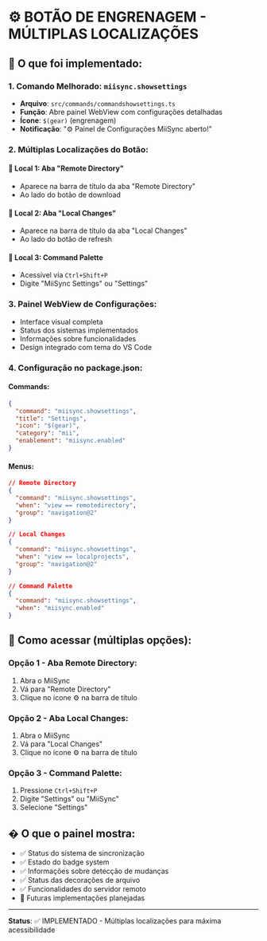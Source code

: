 # ⚙️ BOTÃO DE ENGRENAGEM - MÚLTIPLAS LOCALIZAÇÕES

## 🎯 O que foi implementado:

### 1. **Comando Melhorado**: `miisync.showsettings`
- **Arquivo**: `src/commands/commandshowsettings.ts`
- **Função**: Abre painel WebView com configurações detalhadas
- **Ícone**: `$(gear)` (engrenagem)
- **Notificação**: "⚙️ Painel de Configurações MiiSync aberto!"

### 2. **Múltiplas Localizações do Botão**:

#### 📍 **Local 1: Aba "Remote Directory"**
- Aparece na barra de título da aba "Remote Directory"
- Ao lado do botão de download

#### 📍 **Local 2: Aba "Local Changes"** 
- Aparece na barra de título da aba "Local Changes"
- Ao lado do botão de refresh

#### 📍 **Local 3: Command Palette**
- Acessível via `Ctrl+Shift+P`
- Digite "MiiSync Settings" ou "Settings"

### 3. **Painel WebView de Configurações**:
- Interface visual completa
- Status dos sistemas implementados
- Informações sobre funcionalidades
- Design integrado com tema do VS Code

### 4. **Configuração no package.json**:

#### Commands:
```json
{
  "command": "miisync.showsettings",
  "title": "Settings", 
  "icon": "$(gear)",
  "category": "mii",
  "enablement": "miisync.enabled"
}
```

#### Menus:
```json
// Remote Directory
{
  "command": "miisync.showsettings",
  "when": "view == remotedirectory", 
  "group": "navigation@2"
}

// Local Changes
{
  "command": "miisync.showsettings",
  "when": "view == localprojects", 
  "group": "navigation@2"
}

// Command Palette
{
  "command": "miisync.showsettings",
  "when": "miisync.enabled"
}
```

## 🧪 Como acessar (múltiplas opções):

### **Opção 1 - Aba Remote Directory:**
1. Abra o MiiSync
2. Vá para "Remote Directory"
3. Clique no ícone ⚙️ na barra de título

### **Opção 2 - Aba Local Changes:**
1. Abra o MiiSync
2. Vá para "Local Changes"
3. Clique no ícone ⚙️ na barra de título

### **Opção 3 - Command Palette:**
1. Pressione `Ctrl+Shift+P`
2. Digite "Settings" ou "MiiSync"
3. Selecione "Settings"

## � O que o painel mostra:

- ✅ Status do sistema de sincronização
- ✅ Estado do badge system
- ✅ Informações sobre detecção de mudanças
- ✅ Status das decorações de arquivo
- ✅ Funcionalidades do servidor remoto
- 🔮 Futuras implementações planejadas

---
**Status**: ✅ IMPLEMENTADO - Múltiplas localizações para máxima acessibilidade
